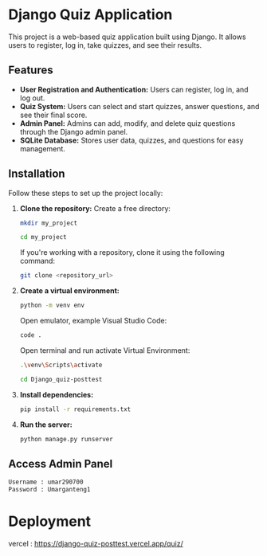 # Django Quiz Application

This project is a web-based quiz application built using Django. It allows users to register, log in, take quizzes, and see their results.

## Features

- **User Registration and Authentication:** Users can register, log in, and log out.
- **Quiz System:** Users can select and start quizzes, answer questions, and see their final score.
- **Admin Panel:** Admins can add, modify, and delete quiz questions through the Django admin panel.
- **SQLite Database:** Stores user data, quizzes, and questions for easy management.

## Installation

Follow these steps to set up the project locally:

1. **Clone the repository:**
   Create a free directory:
   ```bash
   mkdir my_project
   ```
   
   ```bash
   cd my_project
   ```
   
   If you're working with a repository, clone it using the following command:
   
   ```bash
   git clone <repository_url>
   ```
   
2. **Create a virtual environment:**
   ```bash
   python -m venv env
   ```
   
   Open emulator, example Visual Studio Code:
   
   ```bash
   code .
   ```
   
   Open terminal and run activate Virtual Environment:
   
   ```bash
   .\venv\Scripts\activate
   ```
   
   ```bash
   cd Django_quiz-posttest
   ```
   
3. **Install dependencies:**
   ```bash
   pip install -r requirements.txt
   ```
   
4. **Run the server:**
   ```bash
   python manage.py runserver
   ```
   
## Access Admin Panel
```bash
Username : umar290700
Password : Umarganteng1
```

# Deployment
vercel : https://django-quiz-posttest.vercel.app/quiz/

